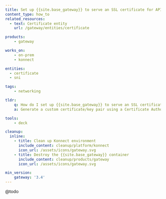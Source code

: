 ```yaml
---
title: Set up {{site.base_gateway}} to serve an SSL certificate for API requests
content_type: how_to
related_resources:
  - text: Certificate entity
    url: /gateway/entities/certificate

products:
    - gateway

works_on:
    - on-prem
    - konnect

entities: 
  - certificate
  - sni

tags:
    - networking

tldr:
    q: How do I set up {{site.base_gateway}} to serve an SSL certificate for API requests?
    a: Generate a custom certificate/key pair using a Certificate Authority (CA) you create. Create a key for your desired host (`kong.lan`) and a CSR, setting the common name to match the hostname. Create a `kong.lan.ext` file and use the file to create a certificate signed with our CA. Then, upload the certificate and key to {{site.base_gateway}} and create an `kong.lan` SNI entity.

tools:
    - deck

cleanup:
  inline:
    - title: Clean up Konnect environment
      include_content: cleanup/platform/konnect
      icon_url: /assets/icons/gateway.svg
    - title: Destroy the {{site.base_gateway}} container
      include_content: cleanup/products/gateway
      icon_url: /assets/icons/gateway.svg

min_version:
    gateway: '3.4'
---
```


@todo

<!--content notes:
- Use content from this KB: https://support.konghq.com/support/s/article/How-to-setup-Kong-to-serve-an-SSL-certificate-for-API-requests
-->
